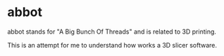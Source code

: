# abbot

abbot stands for "A Big Bunch Of Threads" and is related to 3D printing.

This is an attempt for me to understand how works a 3D slicer software.

